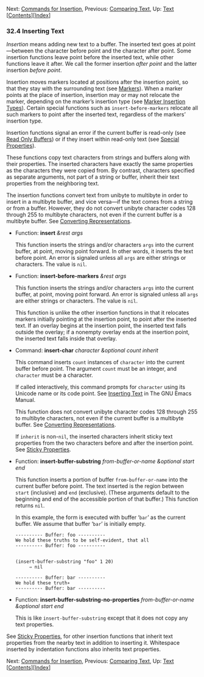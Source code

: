 <!-- This is the GNU Emacs Lisp Reference Manual
corresponding to Emacs version 27.2.

Copyright (C) 1990-1996, 1998-2021 Free Software Foundation,
Inc.

Permission is granted to copy, distribute and/or modify this document
under the terms of the GNU Free Documentation License, Version 1.3 or
any later version published by the Free Software Foundation; with the
Invariant Sections being "GNU General Public License," with the
Front-Cover Texts being "A GNU Manual," and with the Back-Cover
Texts as in (a) below.  A copy of the license is included in the
section entitled "GNU Free Documentation License."

(a) The FSF's Back-Cover Text is: "You have the freedom to copy and
modify this GNU manual.  Buying copies from the FSF supports it in
developing GNU and promoting software freedom." -->

<!-- Created by GNU Texinfo 6.7, http://www.gnu.org/software/texinfo/ -->

Next: [Commands for Insertion](Commands-for-Insertion.html), Previous: [Comparing Text](Comparing-Text.html), Up: [Text](Text.html)   \[[Contents](index.html#SEC_Contents "Table of contents")]\[[Index](Index.html "Index")]

### 32.4 Inserting Text

*Insertion* means adding new text to a buffer. The inserted text goes at point—between the character before point and the character after point. Some insertion functions leave point before the inserted text, while other functions leave it after. We call the former insertion *after point* and the latter insertion *before point*.

Insertion moves markers located at positions after the insertion point, so that they stay with the surrounding text (see [Markers](Markers.html)). When a marker points at the place of insertion, insertion may or may not relocate the marker, depending on the marker’s insertion type (see [Marker Insertion Types](Marker-Insertion-Types.html)). Certain special functions such as `insert-before-markers` relocate all such markers to point after the inserted text, regardless of the markers’ insertion type.

Insertion functions signal an error if the current buffer is read-only (see [Read Only Buffers](Read-Only-Buffers.html)) or if they insert within read-only text (see [Special Properties](Special-Properties.html)).

These functions copy text characters from strings and buffers along with their properties. The inserted characters have exactly the same properties as the characters they were copied from. By contrast, characters specified as separate arguments, not part of a string or buffer, inherit their text properties from the neighboring text.

The insertion functions convert text from unibyte to multibyte in order to insert in a multibyte buffer, and vice versa—if the text comes from a string or from a buffer. However, they do not convert unibyte character codes 128 through 255 to multibyte characters, not even if the current buffer is a multibyte buffer. See [Converting Representations](Converting-Representations.html).

*   Function: **insert** *\&rest args*

    This function inserts the strings and/or characters `args` into the current buffer, at point, moving point forward. In other words, it inserts the text before point. An error is signaled unless all `args` are either strings or characters. The value is `nil`.

<!---->

*   Function: **insert-before-markers** *\&rest args*

    This function inserts the strings and/or characters `args` into the current buffer, at point, moving point forward. An error is signaled unless all `args` are either strings or characters. The value is `nil`.

    This function is unlike the other insertion functions in that it relocates markers initially pointing at the insertion point, to point after the inserted text. If an overlay begins at the insertion point, the inserted text falls outside the overlay; if a nonempty overlay ends at the insertion point, the inserted text falls inside that overlay.

<!---->

*   Command: **insert-char** *character \&optional count inherit*

    This command inserts `count` instances of `character` into the current buffer before point. The argument `count` must be an integer, and `character` must be a character.

    If called interactively, this command prompts for `character` using its Unicode name or its code point. See [Inserting Text](https://www.gnu.org/software/emacs/manual/html_node/emacs/Inserting-Text.html#Inserting-Text) in The GNU Emacs Manual.

    This function does not convert unibyte character codes 128 through 255 to multibyte characters, not even if the current buffer is a multibyte buffer. See [Converting Representations](Converting-Representations.html).

    If `inherit` is non-`nil`, the inserted characters inherit sticky text properties from the two characters before and after the insertion point. See [Sticky Properties](Sticky-Properties.html).

<!---->

*   Function: **insert-buffer-substring** *from-buffer-or-name \&optional start end*

    This function inserts a portion of buffer `from-buffer-or-name` into the current buffer before point. The text inserted is the region between `start` (inclusive) and `end` (exclusive). (These arguments default to the beginning and end of the accessible portion of that buffer.) This function returns `nil`.

    In this example, the form is executed with buffer ‘`bar`’ as the current buffer. We assume that buffer ‘`bar`’ is initially empty.

        ---------- Buffer: foo ----------
        We hold these truths to be self-evident, that all
        ---------- Buffer: foo ----------

    ```
    ```

        (insert-buffer-substring "foo" 1 20)
             ⇒ nil

        ---------- Buffer: bar ----------
        We hold these truth∗
        ---------- Buffer: bar ----------

<!---->

*   Function: **insert-buffer-substring-no-properties** *from-buffer-or-name \&optional start end*

    This is like `insert-buffer-substring` except that it does not copy any text properties.

See [Sticky Properties](Sticky-Properties.html), for other insertion functions that inherit text properties from the nearby text in addition to inserting it. Whitespace inserted by indentation functions also inherits text properties.

Next: [Commands for Insertion](Commands-for-Insertion.html), Previous: [Comparing Text](Comparing-Text.html), Up: [Text](Text.html)   \[[Contents](index.html#SEC_Contents "Table of contents")]\[[Index](Index.html "Index")]
